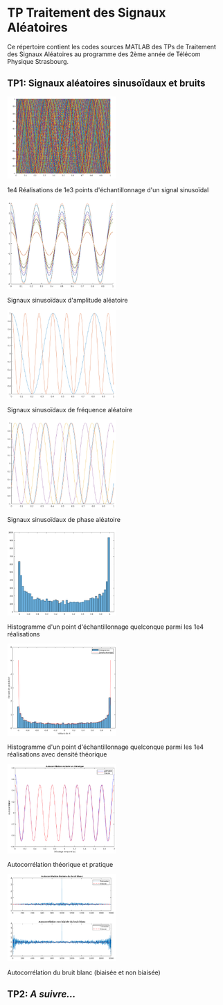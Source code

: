 # **TP Traitement des Signaux Aléatoires**

<!-- markdownlint-disable MD033 -->

Ce répertoire contient les codes sources MATLAB des TPs de Traitement des Signaux Aléatoires au programme des 2ème année de Télécom Physique Strasbourg.

## **TP1: Signaux aléatoires sinusoïdaux et bruits**

<img src="image/readme/1700764171543.png" alt="1700764171543" width=250>

1e4 Réalisations de 1e3 points d'échantillonnage d'un signal sinusoïdal

<img src="image/readme/1700764229621.png" alt="1700764229621" width=250>

Signaux sinusoïdaux d'amplitude aléatoire

<img src="image/readme/1700764392931.png" alt="1700764392931" width=250>

Signaux sinusoïdaux de fréquence aléatoire

<img src="image/readme/1700764427366.png" alt="1700764427366" width=250>

Signaux sinusoïdaux de phase aléatoire

<img src="image/readme/1700764645138.png" alt="1700764645138" width=250>

Histogramme d'un point d'échantillonnage quelconque parmi les 1e4 réalisations

<img src="image/readme/1700765245540.png" alt="1700765245540" width=250>

Histogramme d'un point d'échantillonnage quelconque parmi les 1e4 réalisations avec densité théorique

<img src="image/readme/1700766897322.png" alt="1700766897322" width=250>

Autocorrélation théorique et pratique

<img src="image/readme/1700768152722.png" alt="1700768152722" width=250>

Autocorrélation du bruit blanc (biaisée et non biaisée)

## **TP2: _A suivre..._**
